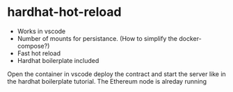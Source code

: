 # hardhat-hot-reload

- Works in vscode 
- Number of mounts for persistance. (How to simplify the docker-compose?) 
- Fast hot reload
- Hardhat boilerplate included


Open the container in vscode deploy the contract and start the server like in the hardhat boilerplate tutorial. The Ethereum node is alreday running
